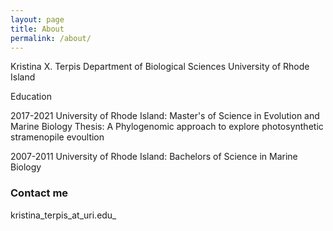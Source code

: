 ```yaml
---
layout: page
title: About
permalink: /about/
---
```



Kristina X. Terpis
Department of Biological Sciences
University of Rhode Island

Education

2017-2021 
University of Rhode Island: Master's of Science in Evolution and Marine Biology
Thesis: A Phylogenomic approach to explore photosynthetic stramenopile evoultion

2007-2011
University of Rhode Island: Bachelors of Science in Marine Biology 



### Contact me

kristina\_terpis\_at\_uri.edu_


